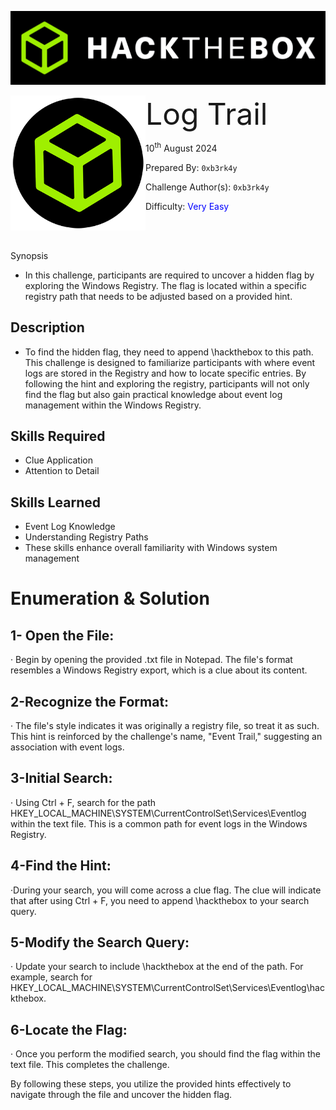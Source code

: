 ![img](assets/banner.png)

<img src='assets/htb.png' style='zoom: 60%;' align=left /> <font size='25'>Log Trail</font>

10<sup>th</sup> August 2024

Prepared By: `0xb3rk4y`

Challenge Author(s): `0xb3rk4y`

Difficulty: <font color='Blue'>Very Easy</font>





<br><br>





Synopsis

- In this challenge, participants are required to uncover a hidden flag by exploring the Windows Registry. The flag is located within a specific registry path that needs to be adjusted based on a provided hint.

## Description

- To find the hidden flag, they need to append \hackthebox to this path. This challenge is designed to familiarize participants with where event logs are stored in the Registry and how to locate specific entries. By following the hint and exploring the registry, participants will not only find the flag but also gain practical knowledge about event log management within the Windows Registry.

## Skills Required

- Clue Application
- Attention to Detail

## Skills Learned

- Event Log Knowledge
- Understanding Registry Paths
- These skills enhance overall familiarity with Windows system management

# Enumeration & Solution

## 1- Open the File:

· Begin by opening the provided .txt file in Notepad. The file's format resembles a Windows Registry export, which is a clue about its content.



## 2-Recognize the Format:

· The file's style indicates it was originally a registry file, so treat it as such. This hint is reinforced by the challenge's name, "Event Trail," suggesting an association with event logs.



## 3-Initial Search:

· Using Ctrl + F, search for the path       HKEY_LOCAL_MACHINE\SYSTEM\CurrentControlSet\Services\Eventlog within the text file. This is a common path for event logs in the Windows Registry.



## 4-Find the Hint:

·During your search, you will come across a clue flag. The clue will indicate that after 
     using Ctrl + F, you need to append \hackthebox to your search query.



## 5-Modify the Search Query:

· Update your search to include \hackthebox at the end of the path. For example, search   for HKEY_LOCAL_MACHINE\SYSTEM\CurrentControlSet\Services\Eventlog\hackthebox.



## 6-Locate the Flag:

· Once you perform the modified search, you should find the flag within the text file. This completes the challenge.





By following these steps, you utilize the provided hints effectively to navigate through the file and uncover the hidden flag.
